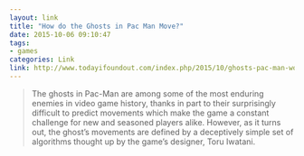```yaml
---
layout: link
title: "How do the Ghosts in Pac Man Move?"
date: 2015-10-06 09:10:47
tags:
- games
categories: Link
link: http://www.todayifoundout.com/index.php/2015/10/ghosts-pac-man-work/
---
```


> The ghosts in Pac-Man are among some of the most enduring enemies in video game history, thanks in part to their surprisingly difficult to predict movements which make the game a constant challenge for new and seasoned players alike. However, as it turns out, the ghost’s movements are defined by a deceptively simple set of algorithms thought up by the game’s designer, Toru Iwatani.